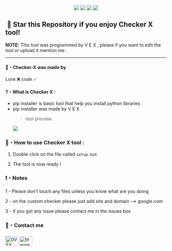 <p align="center">
  <img src="https://img.shields.io/github/languages/top/0VEX/Checker-x?style=flat-square">
  <img src="https://img.shields.io/github/last-commit/0VEX/Checker-x?style=flat-square">
  <img src="https://img.shields.io/github/stars/0VEX/Checker-x?color=%23daff00&label=Stars&style=flat-square">
  <img src="https://img.shields.io/github/forks/0VEX/Checker-x?color=%23daff00&label=Forks&style=flat-square">
</p>

## ‎ ‎ ‎ ‎ ‎ ‎ ‎ ‎ ‎ ‎ ‎ ‎ ‎ ‎ 🌟 Star this Repository if you enjoy Checker X tool!

**NOTE:** This tool was programmed by V E X , please if you want to edit the tool or upload it mention me .

---

#### 🖤・Checker-X was made by

Love ❌ code ✅

#### ❔・What is Checker X :

- pip installer is basic tool that help you install python libraries
- pip installer was made by V E X
  > tool preview:
  <p align="left"><img src="https://l.top4top.io/p_2310jdsfa1.png">
  
### 📁・How to use Checker X tool :
  
1. Double click on the file called `setup.bat`
  
2. The tool is now ready !
  
### ❗・Notes

1 - Please don't touch any files unless you know what are you doing
  
2 - on the custom checker please just add site and domain --> google.com

3 - if you got any issue please contact me in the issues box
  
### 💠・Contact me
<h3 align="left"></h3>
<p align="left">
<a href="https://instagram.com/thegreatvex" target="blank"><img align="center" src="https://raw.githubusercontent.com/rahuldkjain/github-profile-readme-generator/master/src/images/icons/Social/instagram.svg" alt="0VEX" height="30" width="40" /></a>
<a href="https://t.me/thegreatvx" target="blank"><img align="center" src="https://upload.wikimedia.org/wikipedia/commons/8/82/Telegram_logo.svg" alt="thegreatvx" height="30" width="40" /></a>
 
